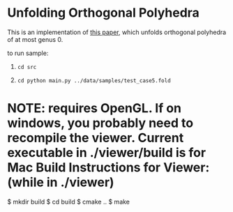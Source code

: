 # Unfolding Orthogonal Polyhedra

This is an implementation of [this paper](http://link.springer.com/chapter/10.1007%2F978-3-662-48971-0_36), which unfolds orthogonal polyhedra of at most genus 0.

to run sample:

1. ```cd src```

2. ```cd python main.py ../data/samples/test_case5.fold```


NOTE: requires OpenGL. If on windows, you probably need to recompile the viewer. Current executable in ./viewer/build is for Mac
Build Instructions for Viewer: (while in ./viewer)
==================
$ mkdir build
$ cd build
$ cmake ..
$ make
